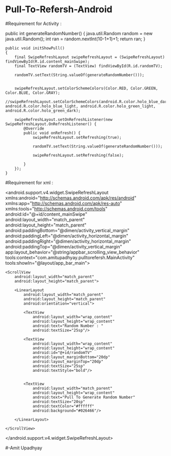 # Pull-To-Refersh-Android

#Requirement for Activity :

public int generateRandomNumber()
    {
        java.util.Random random = new java.util.Random();
        int ran = random.nextInt(10-1+1)+1;
        return ran;
    }

    public void initShowPull()
    {
        final SwipeRefreshLayout swipeRefreshLayout = (SwipeRefreshLayout) findViewById(R.id.content_mainSwipe);
        final TextView randomTV = (TextView) findViewById(R.id.randomTV);

        randomTV.setText(String.valueOf(generateRandomNumber()));


        swipeRefreshLayout.setColorSchemeColors(Color.RED, Color.GREEN, Color.BLUE, Color.GRAY);
        //swipeRefreshLayout.setColorSchemeColors(android.R.color.holo_blue_dark, android.R.color.holo_blue_light, android.R.color.holo_green_light, android.R.color.holo_green_dark);

        swipeRefreshLayout.setOnRefreshListener(new SwipeRefreshLayout.OnRefreshListener() {
            @Override
            public void onRefresh() {
                swipeRefreshLayout.setRefreshing(true);

                randomTV.setText(String.valueOf(generateRandomNumber()));

                swipeRefreshLayout.setRefreshing(false);

            }
        });
    }


#Requirement for xml :

<?xml version="1.0" encoding="utf-8"?>
<android.support.v4.widget.SwipeRefreshLayout xmlns:android="http://schemas.android.com/apk/res/android"
    xmlns:app="http://schemas.android.com/apk/res-auto"
    xmlns:tools="http://schemas.android.com/tools"
    android:id="@+id/content_mainSwipe"
    android:layout_width="match_parent"
    android:layout_height="match_parent"
    android:paddingBottom="@dimen/activity_vertical_margin"
    android:paddingLeft="@dimen/activity_horizontal_margin"
    android:paddingRight="@dimen/activity_horizontal_margin"
    android:paddingTop="@dimen/activity_vertical_margin"
    app:layout_behavior="@string/appbar_scrolling_view_behavior"
    tools:context="com.amitupadhyay.pulltorefersh.MainActivity"
    tools:showIn="@layout/app_bar_main">


    <ScrollView
        android:layout_width="match_parent"
        android:layout_height="match_parent">

        <LinearLayout
            android:layout_width="match_parent"
            android:layout_height="match_parent"
            android:orientation="vertical">

            <TextView
                android:layout_width="wrap_content"
                android:layout_height="wrap_content"
                android:text="Random Number : "
                android:textSize="25sp"/>

            <TextView
                android:layout_width="wrap_content"
                android:layout_height="wrap_content"
                android:id="@+id/randomTV"
                android:layout_marginBottom="20dp"
                android:layout_marginTop="20dp"
                android:textSize="25sp"
                android:textStyle="bold"/>


            <TextView
                android:layout_width="match_parent"
                android:layout_height="wrap_content"
                android:text="Pull To Generate Random Number"
                android:textSize="20sp"
                android:textColor="#ffffff"
                android:background="#026466"/>

        </LinearLayout>

    </ScrollView>

</android.support.v4.widget.SwipeRefreshLayout>

#-Amit Upadhyay

